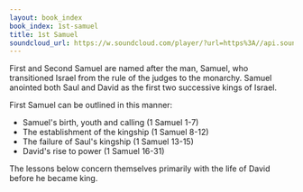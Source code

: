 ```yaml
---
layout: book_index
book_index: 1st-samuel
title: 1st Samuel
soundcloud_url: https://w.soundcloud.com/player/?url=https%3A//api.soundcloud.com/playlists/185704896%3Fsecret_token%3Ds-vWV3A
---
```


First and Second Samuel are named after the man, Samuel, who transitioned Israel from the rule of the judges to the monarchy. Samuel anointed both Saul and David as the first two successive kings of Israel.

First Samuel can be outlined in this manner:

 - Samuel's birth, youth and calling (1 Samuel 1-7)
 - The establishment of the kingship (1 Samuel 8-12)
 - The failure of Saul's kingship (1 Samuel 13-15)
 - David's rise to power (1 Samuel 16-31)

The lessons below concern themselves primarily with the life of David before he became king.
